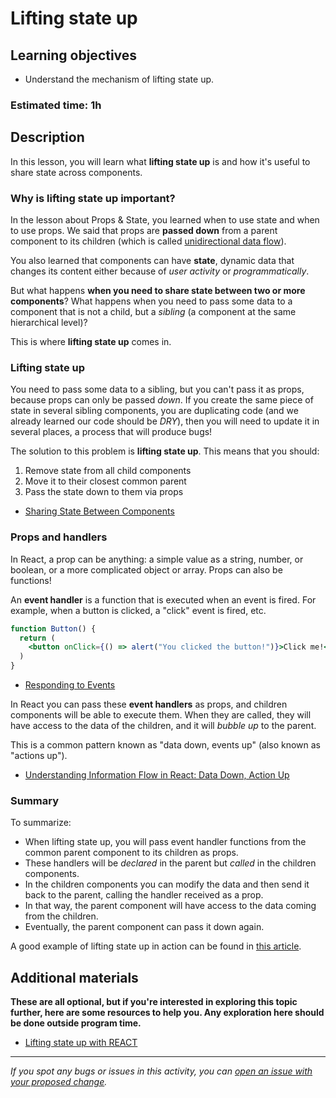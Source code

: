 # Lifting state up

## Learning objectives

- Understand the mechanism of lifting state up.

### Estimated time: 1h

## Description

In this lesson, you will learn what **lifting state up** is and how it's useful to share state across components.

### Why is lifting state up important?

In the lesson about Props & State, you learned when to use state and when to use props. We said that props are **passed down** from a parent component to its children (which is called [unidirectional data flow](https://www.educative.io/answers/what-is-unidirectional-data-flow-in-react)).

You also learned that components can have **state**, dynamic data that changes its content either because of _user activity_ or _programmatically_.

But what happens **when you need to share state between two or more components**? What happens when you need to pass some data to a component that is not a child, but a _sibling_ (a component at the same hierarchical level)?

This is where **lifting state up** comes in.

### Lifting state up

You need to pass some data to a sibling, but you can't pass it as props, because props can only be passed _down_. If you create the same piece of state in several sibling components, you are duplicating code (and we already learned our code should be _DRY_), then you will need to update it in several places, a process that will produce bugs!

The solution to this problem is **lifting state up**. This means that you should:

1. Remove state from all child components
2. Move it to their closest common parent
3. Pass the state down to them via props

- [Sharing State Between Components](https://beta.reactjs.org/learn/sharing-state-between-components)

### Props and handlers

In React, a prop can be anything: a simple value as a string, number, or boolean, or a more complicated object or array. Props can also be functions!

An **event handler** is a function that is executed when an event is fired. For example, when a button is clicked, a "click" event is fired, etc.

```jsx
function Button() {
  return (
    <button onClick={() => alert("You clicked the button!")}>Click me!</button>
  )
}
```

- [Responding to Events](https://beta.reactjs.org/learn/responding-to-events)

In React you can pass these **event handlers** as props, and children components will be able to execute them. When they are called, they will have access to the data of the children, and it will _bubble up_ to the parent.

This is a common pattern known as "data down, events up" (also known as "actions up").

- [Understanding Information Flow in React: Data Down, Action Up](https://medium.com/swlh/understanding-information-flow-in-react-data-down-action-up-b6c792a8b010)

### Summary

To summarize:

- When lifting state up, you will pass event handler functions from the common parent component to its children as props.
- These handlers will be _declared_ in the parent but _called_ in the children components.
- In the children components you can modify the data and then send it back to the parent, calling the handler received as a prop.
- In that way, the parent component will have access to the data coming from the children.
- Eventually, the parent component can pass it down again.

A good example of lifting state up in action can be found in [this article](https://www.geeksforgeeks.org/lifting-state-up-in-reactjs/).

## Additional materials

**These are all optional, but if you're interested in exploring this topic further, here are some resources to help you. Any exploration here should be done outside program time.**

- [Lifting state up with REACT ](https://www.youtube.com/watch?v=ahKsy1FS45k)

---

_If you spot any bugs or issues in this activity, you can [open an issue with your proposed change](https://github.com/microverseinc/curriculum-transversal-skills/blob/main/git-github/articles/open_issue.md)._
